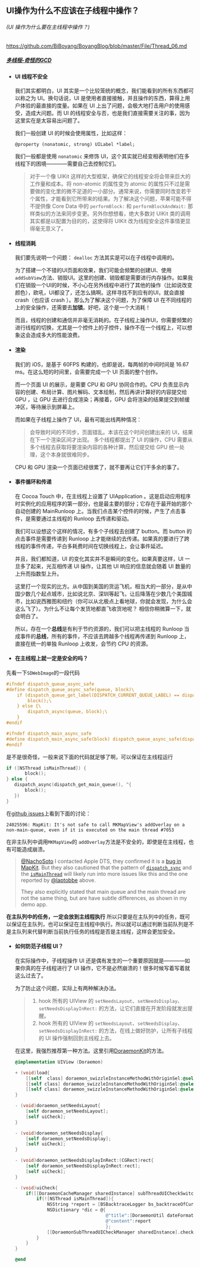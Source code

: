 ## UI操作为什么不应该在子线程中操作？

###### (UI 操作为什么要在主线程中操作？)

https://github.com/BiBoyang/BoyangBlog/blob/master/File/Thread_06.md

##### [多线程-奇怪的GCD](http://sindrilin.com/2018/03/03/weird_thread.html)



- #### UI 线程不安全

  我们其实都明白，UI 其实是一个比较笼统的概念，我们能看到的所有东西都可以称之为 UI。换句话说，UI 是使用者直接接触，并且操作的东西，算得上用户体验的最直接的度量。如果在 UI 上出了问题，会极大地打击用户的使用感受，造成大问题。而 UI 的线程安全与否，也是我们直接需要关注的事，因为这里实在是太容易出问题了。

  我们一般创建 UI 的时候会使用属性，比如这样：

  `@property (nonatomic, strong) UILabel *label;`

  我们一般都是使用 `nonatomic` 来修饰 UI，这个其实就已经变相表明他们在多线程下的困境————需要自己去控制它们。

  >对于一个像 UIKit 这样的大型框架，确保它的线程安全将会带来巨大的工作量和成本。将 non-atomic 的属性变为 atomic 的属性只不过是需要做的变化里的微不足道的一小部分。通常来说，你需要同时改变若干个属性，才能看到它所带来的结果。为了解决这个问题，苹果可能不得不提供像 Core Data 中的 `performBlock:` 和 `performBlockAndWait:` 那样类似的方法来同步变更。另外你想想看，绝大多数对 UIKit 类的调用其实都是以配置为目的的，这使得将 UIKit 改为线程安全这件事情更显得毫无意义了。

  

- #### 线程消耗

  我们要先说明一个问题： `dealloc` 方法其实是可以在子线程中调用的。

  为了搭建一个不错的UI页面和效果，我们可能会频繁的创建UI、使用`addSubView`方法、销毁UI。这里的创建、销毁都是需要进行内存操作。如果我们在销毁一个UI的时候，不小心在另外线程中进行了其他的操作（比如说改变颜色），欧吼，UI都没了，还怎么搞啊。这样寻找不到应有的UI，就会直接 crash（也应该 crash ）。那么为了解决这个问题，为了保障 UI 在不同线程的上的安全操作，还需要去**加锁**。好吧，这个是一个大消耗！

  而且，线程的创建和通信并非毫无消耗的。在子线程上操作UI，你需要频繁的进行线程的切换，尤其是一个控件上的子控件，操作不在一个线程上，可以想象这会造成多大的性能浪费。

  

- #### 渲染

  我们的 iOS，是基于 60FPS 构建的，也即是说，每两帧的中间时间是 16.67 ms。在这么短的时间里，会需要完成一个 UI 页面的整个创作。

  而一个页面 UI 的展示，是需要 CPU 和 GPU 协同合作的。CPU 负责显示内容的创建、布局计算、图片解码、文本绘制，然后再讲计算好的内容提交给 GPU ，让 GPU 去进行合成渲染；再接着，GPU 会将渲染的结果提交到帧缓冲区，等待展示到屏幕上。

  而如果在子线程上操作了 UI，最有可能出线两种情况：

  >会导致时间的不同步，页面错乱。本该在这个时间创建出来的 UI，结果在下一个渲染区间才出现。 多个线程都提出了 UI 的操作，CPU 需要从多个线程去获取将要渲染内容的各种计算，然后提交给 GPU 统一处理，这个本身就很难同步。

  CPU 和 GPU 渲染一个页面已经很累了，就不要再让它们干多余的事了。

  

- #### 事件循环和传递

  在 Cocoa Touch 中，在主线程上设置了 UIApplication 。这是启动应用程序时实例化的应用程序的第一部分，也是最主要的部分；它存在于最开始的那个自动创建的 MainRunloop 上。当我们点击某个控件的时候，产生了点击事件，是需要通过主线程的 Runloop 去传递和驱动。

  我们可以设想这个这样的情况，有多个子线程去创建了 button。而 button 的点击事件是需要传递到 Runloop 上才能继续的去传递。如果真的要进行了跨线程的事件传递，平白多耗费时间在切换线程上，会让事件延迟。

  并且，我们都知道，UI 的变化其实并不是瞬间的变化。如果真要这样，UI 一旦多了起来，光互相传递 UI 操作，让其他 UI 响应的信息就会随着 UI 数量的上升而指数型上升。

  这里打一个现实的比方。从中国到美国的货运飞机，相当大的一部分，是从中国少数几个起点城市，比如说北京、深圳等起飞，让后降落在少数几个美国城市，比如说西雅图和纽约（你可以从北极点上看地球，你就会发现，为什么会这么飞了）。为什么不让每个发货地都直飞收货地呢？ 相信你稍微算一下，就会明白了。

  所以，存在一个**总线**是有利于节约资源的，我们可以把主线程的 Runloop 当成事件的**总线**，所有的事件，不应该去跨越多个线程再传递到 Runloop 上，直接在统一的单独 Runloop 上收发，会节约 CPU 的资源。



- #### 在主线程上就一定是安全的吗？

先看一下`SDWebImage`的一段代码

```objective-c
#ifndef dispatch_queue_async_safe
#define dispatch_queue_async_safe(queue, block)\
    if (dispatch_queue_get_label(DISPATCH_CURRENT_QUEUE_LABEL) == dispatch_queue_get_label(queue)) {\
        block();\
    } else {\
        dispatch_async(queue, block);\
    }
#endif

#ifndef dispatch_main_async_safe
#define dispatch_main_async_safe(block) dispatch_queue_async_safe(dispatch_get_main_queue(), block)
#endif
```

是不是很奇怪，一般来说下面的代码就足够了啊，可以保证在主线程运行

```objective-c
if ([NSThread isMainThread]) {
       block();
} else {
   dispatch_async(dispatch_get_main_queue(), ^{
       block();
   })
}
```

在[github issues](https://github.com/ReactiveCocoa/ReactiveCocoa/issues/2635)上看到下面的讨论：

`24025596: MapKit: It's not safe to call MKMapView's addOverlay on a non-main-queue, even if it is executed on the main thread #7053`

在非主队列中调用`MKMapView`的 `addOverlay`方法是不安全的，即使是在主线程，也有可能造成崩溃。

>[@NachoSoto](https://link.juejin.im/?target=https%3A%2F%2Fgithub.com%2FNachoSoto) I contacted Apple DTS, they confirmed it is a [bug in MapKit](https://link.juejin.im/?target=https%3A%2F%2Fgithub.com%2Flionheart%2Fopenradar-mirror%2Fissues%2F7053). But they also cautioned that the pattern of [`dispatch_sync`](https://link.juejin.im/?target=https%3A%2F%2Fgithub.com%2FReactiveCocoa%2FReactiveCocoa%2Fblob%2F2a708b77%2FReactiveCocoa%2FSwift%2FSignalProducer.swift%23L182) and the [`isMainThread`](https://link.juejin.im/?target=https%3A%2F%2Fgithub.com%2FReactiveCocoa%2FReactiveCocoa%2Fblob%2F2a708b77%2FReactiveCocoa%2FSwift%2FScheduler.swift%23L77-L83) will likely run into more issues like this and the one reported by [@laptobbe](https://link.juejin.im/?target=https%3A%2F%2Fgithub.com%2Flaptobbe) above.
>
>They also explicitly stated that main queue and the main thread are not the same thing, but are have subtle differences, as shown in my demo app.
>
>



**在主队列中的任务，一定会放到主线程执行**
 所以只要是在主队列中的任务，既可以保证在主队列，也可以保证在主线程中执行。所以就可以通过判断当前队列是不是主队列来代替判断当前执行任务的线程是否是主线程，这样会更加安全。



- #### 如何防范子线程 UI？

  在实际操作中，子线程操作 UI 还是偶有发生的一个重要原因就是————如果你真的在子线程进行了 UI 操作，它不是必然崩溃的！很多时候写着写着就这么过去了。

  为了防止这个问题，实际上有两种解决办法。

  >1. hook 所有的 UIView 的 `setNeedsLayout`、`setNeedsDisplay`、`setNeedsDisplayInRect:` 的方法，让它们直接在开发阶段就发出提醒。
  >2. hook 所有的 UIView 的 `setNeedsLayout`、`setNeedsDisplay`、`setNeedsDisplayInRect:` 的方法，在线上做好防护，让所有子线程的 UI 操作强制回到主线程上去。

  在这里，我强烈推荐第一种方法。这里引用[DoraemonKit](https://github.com/didi/DoraemonKit)的方法。

  ```objective-c
  @implementation UIView (Doraemon)
  
  + (void)load{
      [[self  class] doraemon_swizzleInstanceMethodWithOriginSel:@selector(setNeedsLayout) swizzledSel:@selector(doraemon_setNeedsLayout)];
      [[self class] doraemon_swizzleInstanceMethodWithOriginSel:@selector(setNeedsDisplay) swizzledSel:@selector(doraemon_setNeedsDisplay)];
      [[self class] doraemon_swizzleInstanceMethodWithOriginSel:@selector(setNeedsDisplayInRect:) swizzledSel:@selector(doraemon_setNeedsDisplayInRect:)];
  }
  
  - (void)doraemon_setNeedsLayout{
      [self doraemon_setNeedsLayout];
      [self uiCheck];
  }
  
  - (void)doraemon_setNeedsDisplay{
      [self doraemon_setNeedsDisplay];
      [self uiCheck];
  }
  
  - (void)doraemon_setNeedsDisplayInRect:(CGRect)rect{
      [self doraemon_setNeedsDisplayInRect:rect];
      [self uiCheck];
  }
  
  - (void)uiCheck{
      if([[DoraemonCacheManager sharedInstance] subThreadUICheckSwitch]){
          if(![NSThread isMainThread]){
              NSString *report = [BSBacktraceLogger bs_backtraceOfCurrentThread];
              NSDictionary *dic = @{
                                    @"title":[DoraemonUtil dateFormatNow],
                                    @"content":report
                                    };
              [[DoraemonSubThreadUICheckManager sharedInstance].checkArray addObject:dic];
          }
      }
  }
  
  @end
  ```

  